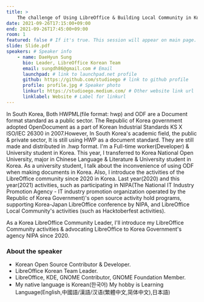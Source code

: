 ```yaml
---
title: >
    The challenge of Using LibreOffice & Building Local Community in Korea 
date: 2021-09-26T17:15:00+09:00
end: 2021-09-26T17:45:00+09:00
room: 1
featured: false # If it's true. This session will appear on main page.
slide: Slide.pdf
speakers: # Speaker info
    - name: DaeHyun Sung
      bio: Leader, LibreOffice Korean Team
      email: sungdh86@gmail.com # Email
      launchpad: # link to launchpad.net profile
      github: https://github.com/studioego # link to github profile
      profile: profile.jpg # Speaker photo
      linkurl: https://studioego.medium.com/ # Other website link url
      linklabel: Website # Label for linkurl
---
```

In South Korea, Both HWPML(file format: hwp) and ODF are a Document format standard as a public sector. The Republic of Korea government adopted OpenDocument as a part of Korean Industrial Standards KS X ISO/IEC 26300 in 2007.However, In South Korea's academic field, the public &amp; private sector, It is still using HWP as a document standard. They are still made and distributed in .hwp format. I'm a Full-time worker(Developer) &amp; University student in Korea. This year, I transferred to Korea National Open University, major in Chinese Language &amp; Literature &amp; University student in Korea. As a university student, I talk about the inconvenience of using ODF when making documents in Korea. Also, I introduce the activities of the LibreOffice community since 2020 in Korea. Last year(2020) and this year(2021) activities, such as participating in NIPA(The National IT Industry Promotion Agency - IT industry promotion organization operated by the Republic of Korea Government)'s open source activity hold programs, supporting  Korea-Japan LibreOffice conference by NIPA, and LibreOffice Local Community's activities (such as Hacktoberfest activities).

As a Korea LibreOffice Community Leader, I'll introduce my LibreOffice Community activities &amp; advocating LibreOffice to Korea Government's agency NIPA since 2020.

### About the speaker
 - Korean Open Source Contributor & Developer.
 - LibreOffice Korean Team Leader.
 - LibreOffice, KDE, GNOME Contributor, GNOME Foundation Member.
 - My native language is Korean(한국어) My hobby is Learning Language(English,中國語/漢語/汉语(繁體中文,简体中文),日本語)